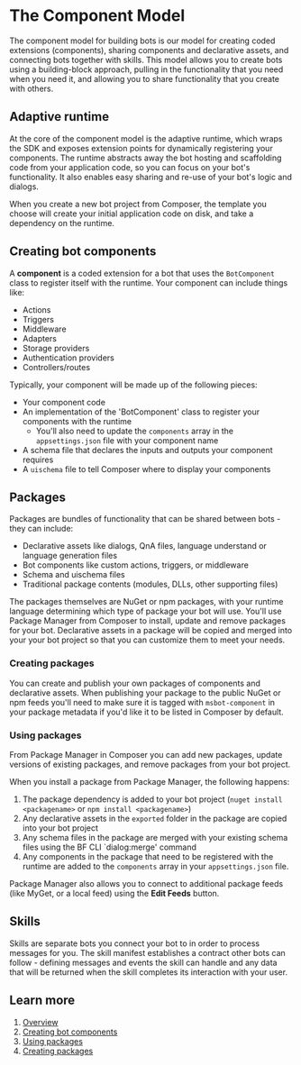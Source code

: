 # The Component Model

The component model for building bots is our model for creating coded extensions (components), sharing components and declarative assets, and connecting bots together with skills. This model allows you to create bots using a building-block approach, pulling in the functionality that you need when you need it, and allowing you to share functionality that you create with others.

## Adaptive runtime

At the core of the component model is the adaptive runtime, which wraps the SDK and exposes extension points for dynamically registering your components. The runtime abstracts away the bot hosting and scaffolding code from your application code, so you can focus on your bot's functionality. It also enables easy sharing and re-use of your bot's logic and dialogs.

When you create a new bot project from Composer, the template you choose will create your initial application code on disk, and take a dependency on the runtime.

## Creating bot components

A **component** is a coded extension for a bot that uses the `BotComponent` class to register itself with the runtime. Your component can include things like:

- Actions
- Triggers
- Middleware
- Adapters
- Storage providers
- Authentication providers
- Controllers/routes

Typically, your component will be made up of the following pieces:

- Your component code
- An implementation of the 'BotComponent' class to register your components with the runtime
  - You'll also need to update the `components` array in the `appsettings.json` file with your component name
- A schema file that declares the inputs and outputs your component requires
- A `uischema` file to tell Composer where to display your components

## Packages

Packages are bundles of functionality that can be shared between bots - they can include:

- Declarative assets like dialogs, QnA files, language understand or language generation files
- Bot components like custom actions, triggers, or middleware
- Schema and uischema files
- Traditional package contents (modules, DLLs, other supporting files)

The packages themselves are NuGet or npm packages, with your runtime language determining which type of package your bot will use. You'll use Package Manager from Composer to install, update and remove packages for your bot. Declarative assets in a package will be copied and merged into your your bot project so that you can customize them to meet your needs.

### Creating packages

You can create and publish your own packages of components and declarative assets. When publishing your package to the public NuGet or npm feeds you'll need to make sure it is tagged with `msbot-component` in your package metadata if you'd like it to be listed in Composer by default.

### Using packages

From Package Manager in Composer you can add new packages, update versions of existing packages, and remove packages from your bot project.

When you install a package from Package Manager, the following happens:

1. The package dependency is added to your bot project (`nuget install <packagename>` or `npm install <packagename>`)
2. Any declarative assets in the `exported` folder in the package are copied into your bot project
3. Any schema files in the package are merged with your existing schema files using the BF CLI `dialog:merge' command
4. Any components in the package that need to be registered with the runtime are added to the `components` array in your `appsettings.json` file.

Package Manager also allows you to connect to additional package feeds (like MyGet, or a local feed) using the **Edit Feeds** button.

## Skills

Skills are separate bots you connect your bot to in order to process messages for you. The skill manifest establishes a contract other bots can follow - defining messages and events the skill can handle and any data that will be returned when the skill completes its interaction with your user.

## Learn more

1. [Overview](/docs/overview.md)
1. [Creating bot components](/docs/extending-with-code.md)
1. [Using packages](/docs/extending-with-packages.md)
1. [Creating packages](/docs/creating-packages.md)
